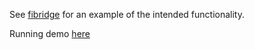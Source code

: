 See [fibridge](https://github.com/anderspitman/fibridge-proxy-rs) for an
example of the intended functionality.

Running demo [here](https://beta.patchbay.pub/fibridge/)
